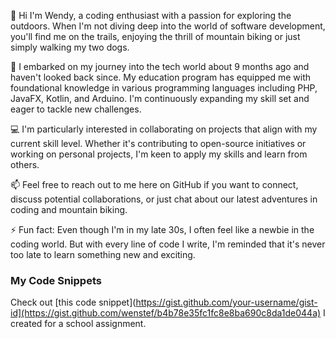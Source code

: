 👋 Hi I'm Wendy, a coding enthusiast with a passion for exploring the outdoors. When I'm not diving deep into the world of software development, you'll find me on the trails, enjoying the thrill of mountain biking or just simply walking my two dogs.

🌱 I embarked on my journey into the tech world about 9 months ago and haven't looked back since. My education program has equipped me with foundational knowledge in various programming languages including PHP, JavaFX, Kotlin, and Arduino. I'm continuously expanding my skill set and eager to tackle new challenges.

💻 I'm particularly interested in collaborating on projects that align with my current skill level. Whether it's contributing to open-source initiatives or working on personal projects, I'm keen to apply my skills and learn from others.

📫 Feel free to reach out to me here on GitHub if you want to connect, discuss potential collaborations, or just chat about our latest adventures in coding and mountain biking.

⚡ Fun fact: Even though I'm in my late 30s, I often feel like a newbie in the coding world. But with every line of code I write, I'm reminded that it's never too late to learn something new and exciting. 

### My Code Snippets

Check out [this code snippet](https://gist.github.com/your-username/gist-id](https://gist.github.com/wenstef/b4b78e35fc1fc8e8ba690c8da1de044a) I created for a school assignment. 



<!---
wenstef/wenstef is a ✨ special ✨ repository because its `README.md` (this file) appears on your GitHub profile.
You can click the Preview link to take a look at your changes.
--->
